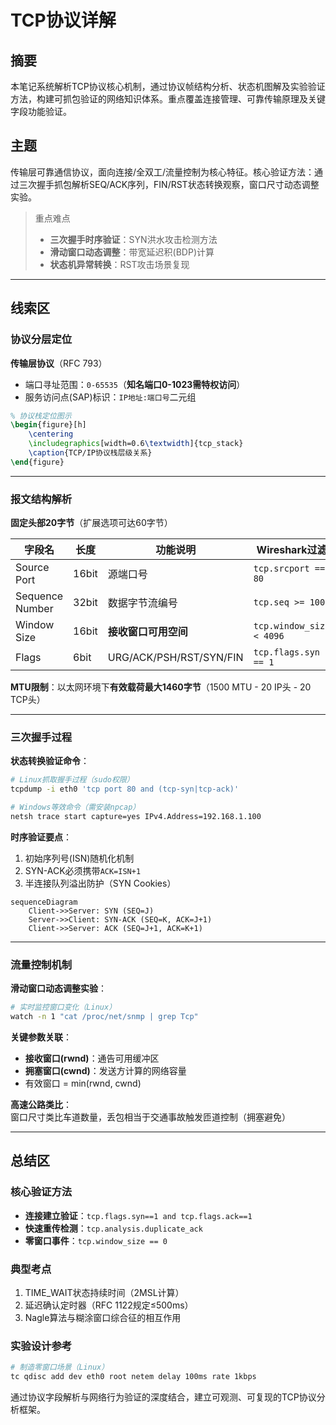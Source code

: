# TCP协议详解

## 摘要
本笔记系统解析TCP协议核心机制，通过协议帧结构分析、状态机图解及实验验证方法，构建可抓包验证的网络知识体系。重点覆盖连接管理、可靠传输原理及关键字段功能验证。

## 主题
传输层可靠通信协议，面向连接/全双工/流量控制为核心特征。核心验证方法：通过三次握手抓包解析SEQ/ACK序列，FIN/RST状态转换观察，窗口尺寸动态调整实验。

> 重点难点
> 
> - **三次握手时序验证**：SYN洪水攻击检测方法
> - **滑动窗口动态调整**：带宽延迟积(BDP)计算
> - **状态机异常转换**：RST攻击场景复现

---

## 线索区

### 协议分层定位
**传输层协议**（RFC 793）  
- 端口寻址范围：`0-65535`（**知名端口0-1023需特权访问**）
- 服务访问点(SAP)标识：`IP地址:端口号`二元组

```latex
% 协议栈定位图示
\begin{figure}[h]
    \centering
    \includegraphics[width=0.6\textwidth]{tcp_stack}
    \caption{TCP/IP协议栈层级关系}
\end{figure}
```

---

### 报文结构解析
**固定头部20字节**（扩展选项可达60字节）  

| 字段名         | 长度   | 功能说明                  | Wireshark过滤            |
|----------------|--------|---------------------------|--------------------------|
| Source Port    | 16bit  | 源端口号                  | `tcp.srcport == 80`      |
| Sequence Number| 32bit  | 数据字节流编号            | `tcp.seq >= 1000`        |
| Window Size    | 16bit  | **接收窗口可用空间**      | `tcp.window_size < 4096` |
| Flags          | 6bit   | URG/ACK/PSH/RST/SYN/FIN   | `tcp.flags.syn == 1`     |

**MTU限制**：以太网环境下**有效载荷最大1460字节**（1500 MTU - 20 IP头 - 20 TCP头）

---

### 三次握手过程
**状态转换验证命令**：
```bash
# Linux抓取握手过程（sudo权限）
tcpdump -i eth0 'tcp port 80 and (tcp-syn|tcp-ack)'

# Windows等效命令（需安装npcap）
netsh trace start capture=yes IPv4.Address=192.168.1.100
```

**时序验证要点**：
1. 初始序列号(ISN)随机化机制
2. SYN-ACK必须携带`ACK=ISN+1`
3. 半连接队列溢出防护（SYN Cookies）

```mermaid
sequenceDiagram
    Client->>Server: SYN (SEQ=J)
    Server->>Client: SYN-ACK (SEQ=K, ACK=J+1)
    Client->>Server: ACK (SEQ=J+1, ACK=K+1)
```

---

### 流量控制机制
**滑动窗口动态调整实验**：
```bash
# 实时监控窗口变化（Linux）
watch -n 1 "cat /proc/net/snmp | grep Tcp"
```

**关键参数关联**：
- **接收窗口(rwnd)**：通告可用缓冲区
- **拥塞窗口(cwnd)**：发送方计算的网络容量
- 有效窗口 = min(rwnd, cwnd)

**高速公路类比**：  
窗口尺寸类比车道数量，丢包相当于交通事故触发匝道控制（拥塞避免）

---

## 总结区

### 核心验证方法
- **连接建立验证**：`tcp.flags.syn==1 and tcp.flags.ack==1`
- **快速重传检测**：`tcp.analysis.duplicate_ack`
- **零窗口事件**：`tcp.window_size == 0`

### 典型考点
1. TIME_WAIT状态持续时间（2MSL计算）
2. 延迟确认定时器（RFC 1122规定≤500ms）
3. Nagle算法与糊涂窗口综合征的相互作用

### 实验设计参考
```bash
# 制造零窗口场景（Linux）
tc qdisc add dev eth0 root netem delay 100ms rate 1kbps
```

通过协议字段解析与网络行为验证的深度结合，建立可观测、可复现的TCP协议分析框架。